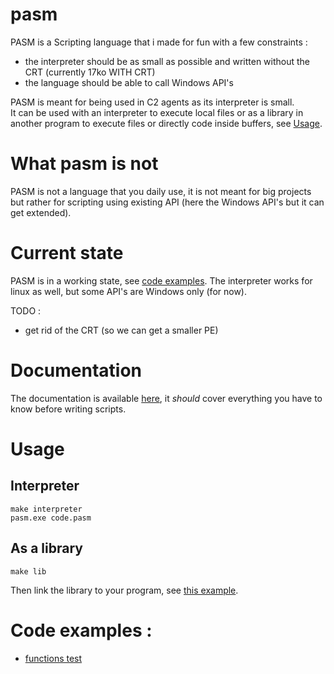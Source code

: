 # pasm
PASM is a Scripting language that i made for fun with a few constraints :
- the interpreter should be as small as possible and written without the CRT (currently 17ko WITH CRT)
- the language should be able to call Windows API's

PASM is meant for being used in C2 agents as its interpreter is small.<br>
It can be used with an interpreter to execute local files or as a library in another program to execute files or directly code inside buffers, see [Usage](#Usage).<br>

# What pasm is not
PASM is not a language that you daily use, it is not meant for big projects but rather for scripting using existing API (here the Windows API's but it can get extended).

# Current state
PASM is in a working state, see [code examples](#code-examples).
The interpreter works for linux as well, but some API's are Windows only (for now).

TODO :
- get rid of the CRT (so we can get a smaller PE)

# Documentation
The documentation is available [here](https://github.com/ALittlePatate/pasm/blob/main/docs/documentation.md), it *should* cover everything you have to know before writing scripts.

# Usage
## Interpreter
```
make interpreter
pasm.exe code.pasm
```

## As a library
```
make lib 
```
Then link the library to your program, see [this example](https://github.com/ALittlePatate/pasm/blob/main/tests/lib_use.c).<br>

# Code examples :
- [functions test](https://github.com/ALittlePatate/pasm/blob/main/examples/test.pasm)
